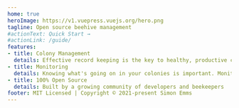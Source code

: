 ```yaml
---
home: true
heroImage: https://v1.vuepress.vuejs.org/hero.png
tagline: Open source beehive management
#actionText: Quick Start →
#actionLink: /guide/
features:
- title: Colony Management
  details: Effective record keeping is the key to healthy, productive colonies. Having access to your records anywhere allows you to keep on top of your bees. 
- title: Monitoring
  details: Knowing what's going on in your colonies is important. Monitor temperature, humidity, site security and more.
- title: 100% Open Source
  details: Built by a growing community of developers and beekeepers
footer: MIT Licensed | Copyright © 2021-present Simon Emms
---
```

